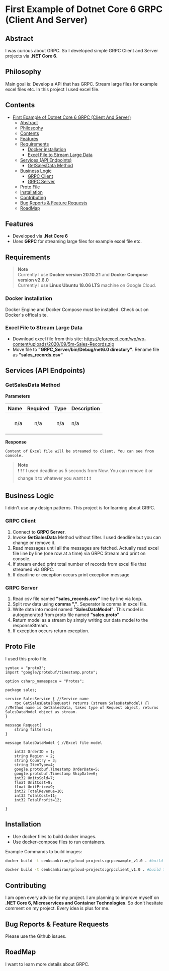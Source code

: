 # First Example of Dotnet Core 6 GRPC (Client And Server)

## Abstract

I was curious about GRPC. So I developed simple GRPC Client and Server projects via **.NET Core 6**.

## Philosophy

Main goal is: Develop a API that has GRPC. Stream large files for example excel files etc. In this project I used excel file.

## Contents

- [First Example of Dotnet Core 6 GRPC (Client And Server)](#first-example-of-dotnet-core-6-grpc-client-and-server)
  - [Abstract](#abstract)
  - [Philosophy](#philosophy)
  - [Contents](#contents)
  - [Features](#features)
  - [Requirements](#requirements)
    - [Docker installation](#docker-installation)
    - [Excel File to Stream Large Data](#excel-file-to-stream-large-data)
  - [Services (API Endpoints)](#services-api-endpoints)
    - [GetSalesData Method](#getsalesdata-method)
  - [Business Logic](#business-logic)
    - [GRPC Client](#grpc-client)
    - [GRPC Server](#grpc-server)
  - [Proto File](#proto-file)
  - [Installation](#installation)
  - [Contributing](#contributing)
  - [Bug Reports \& Feature Requests](#bug-reports--feature-requests)
  - [RoadMap](#roadmap)

## Features

- Developed via **.Net Core 6**
- Uses **GRPC** for streaming large files for example excel file etc.

## Requirements

> **Note** <br />
> Currently I use **Docker version 20.10.21** and **Docker Compose version v2.6.0** <br />
> Currently I use **Linux Ubuntu 18.06 LTS** machine on Google Cloud. <br />

### Docker installation

Docker Engine and Docker Compose must be installed. Check out on Docker's offical site.

### Excel File to Stream Large Data

- Download excel file from this site: <https://eforexcel.com/wp/wp-content/uploads/2020/09/5m-Sales-Records.zip>
- Move file to **"GRPC_Server/bin/Debug/net6.0 directory"**. Rename file as **"sales_records.csv"**

## Services (API Endpoints)

### GetSalesData Method

**Parameters**

|          Name | Required |  Type   | Description                                                                                                                                                           |
| -------------:|:--------:|:-------:| --------------------------------------------------------------------------------------------------------------------------------------------------------------------- |
|     n/a | n/a | n/a | <br/> n/a <br/><br/>                                                                     |

**Response**

```
Content of Excel file will be streamed to client. You can see from console.
```

> **Note** <br />
> :exclamation: :exclamation: :exclamation: I used deadline as 5 seconds from Now. You can remove it or change it to whatever you want :exclamation: :exclamation: :exclamation: <br />

## Business Logic

I didn't use any design patterns. This project is for learning about GRPC.

### GRPC Client

1. Connect to **GRPC Server**.
2. Invoke **GetSalesData** Method without filter. I used deadline but you can change or remove it.
3. Read messages until all the messages are fetched. Actually read excel file line by line (one row at a time) via GRPC Stream and print on console.
4. If stream ended print total number of records from excel file that streamed via GRPC.
5. If deadline or exception occurs print exception message

### GRPC Server

1. Read csv file named **"sales_records.csv"** line by line via loop.
2. Split row data using **comma ","**. Seperator is comma in excel file.
3. Write data into model named **"SalesDataModel"**. This model is autogenerated from proto file named **"sales.proto"**
4. Return model as a stream by simply writing our data model to the responseStream.
5. If exception occurs return exception.

## Proto File

I used this proto file.

```
syntax = "proto3";
import "google/protobuf/timestamp.proto";

option csharp_namespace = "Protos";

package sales;

service SalesService { //Service name
    rpc GetSalesData(Request) returns (stream SalesDataModel) {} //Method name is GetSalesData, takes type of Request object, returns SalesDataModel object as stream.  
}

message Request{
    string filters=1;
}

message SalesDataModel { //Excel file model

    int32 OrderID = 1;
    string Region = 2;
    string Country = 3;
    string ItemType=4;
    google.protobuf.Timestamp OrderDate=5;
    google.protobuf.Timestamp ShipDate=6;
    int32 UnitsSold=7;
    float UnitCost=8;
    float UnitPrice=9;
    int32 TotalRevenue=10;
    int32 TotalCost=11;
    int32 TotalProfit=12;

}

```

## Installation

- Use docker files to build docker images.
- Use docker-compose files to run containers.

Example Commands to build images:

```bash
docker build -t cenkcamkiran/gcloud-projects:grpcexample_v1.0 . #build to use grpc server

docker build -t cenkcamkiran/gcloud-projects:grpcclient_v1.0 . #build to use grpc client

```

## Contributing

I am open every advice for my project. I am planning to improve myself on **.NET Core 6, Microservices and Container Technologies**. So don't hesitate comment on my project. Every idea is plus for me.

## Bug Reports & Feature Requests

Please use the Github issues.

## RoadMap

I want to learn more details about GRPC.

